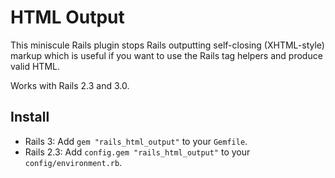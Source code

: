 HTML Output
===========

This miniscule Rails plugin stops Rails outputting self-closing (XHTML-style) markup
which is useful if you want to use the Rails tag helpers and produce valid HTML.

Works with Rails 2.3 and 3.0.

Install
-------

* Rails 3: Add `gem "rails_html_output"` to your `Gemfile`.
* Rails 2.3: Add `config.gem "rails_html_output"` to your `config/environment.rb`.
